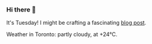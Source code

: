### Hi there :wave:

It's Tuesday! I might be crafting a fascinating [blog post](https://www.benjaminwuethrich.dev).

Weather in Toronto: partly cloudy, at +24°C.
